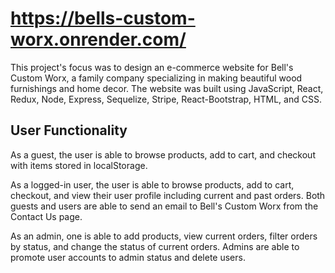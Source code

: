 # https://bells-custom-worx.onrender.com/

This project's focus was to design an e-commerce website for Bell's Custom Worx, a family company specializing in making beautiful wood furnishings and home decor. The website was built using JavaScript, React, Redux, Node, Express, Sequelize, Stripe, React-Bootstrap, HTML, and CSS.

## User Functionality
As a guest, the user is able to browse products, add to cart, and checkout with items stored in localStorage.

As a logged-in user, the user is able to browse products, add to cart, checkout, and view their user profile including current and past orders. Both guests and users are able to send an email to Bell's Custom Worx from the Contact Us page.

As an admin, one is able to add products, view current orders, filter orders by status, and change the status of current orders. Admins are able to promote user accounts to admin status and delete users.
